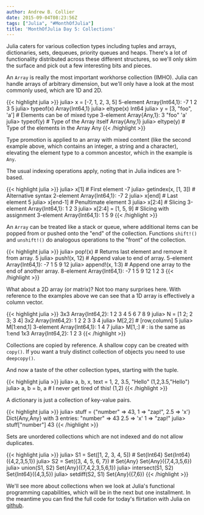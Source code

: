 ```yaml
---
author: Andrew B. Collier
date: 2015-09-04T08:23:56Z
tags: ["Julia", "#MonthOfJulia"]
title: 'MonthOfJulia Day 5: Collections'
---
```


<!--more-->

Julia caters for various collection types including tuples and arrays, dictionaries, sets, dequeues, priority queues and heaps. There's a lot of functionality distributed across these different structures, so we'll only skim the surface and pick out a few interesting bits and pieces.

An `Array` is really the most important workhorse collection (IMHO). Julia can handle arrays of arbitrary dimension, but we'll only have a look at the most commonly used, which are 1D and 2D.
  
{{< highlight julia >}}
julia> x = [-7, 1, 2, 3, 5]
5-element Array{Int64,1}:
 -7
  1
  2
  3
  5
julia> typeof(x)
Array{Int64,1}
julia> eltype(x)
Int64
julia> y = [3, "foo", 'a'] # Elements can be of mixed type
3-element Array{Any,1}:
   3
    "foo"
 'a'
julia> typeof(y) # Type of the Array itself
Array{Any,1}
julia> eltype(y) # Type of the elements in the Array
Any
{{< /highlight >}}
  
Type promotion is applied to an array with mixed content (like the second example above, which contains an integer, a string and a character), elevating the element type to a common ancestor, which in the example is `Any`.

The usual indexing operations apply, noting that in Julia indices are 1-based.
  
{{< highlight julia >}}
julia> x[1] # First element
-7
julia> getindex(x, [1, 3]) # Alternative syntax
2-element Array{Int64,1}:
 -7
  2
julia> x[end] # Last element
5
julia> x[end-1] # Penultimate element
3
julia> x[2:4] # Slicing
3-element Array{Int64,1}:
 1
 2
 3
julia> x[2:4] = [1, 5, 9] # Slicing with assignment
3-element Array{Int64,1}:
 1
 5
 9
{{< /highlight >}}

An `Array` can be treated like a stack or queue, where additional items can be popped from or pushed onto the "end" of the collection. Functions `shift!()` and `unshift!()` do analogous operations to the "front" of the collection.
  
{{< highlight julia >}}
julia> pop!(x) # Returns last element and remove it from array.
5
julia> push!(x, 12) # Append value to end of array.
5-element Array{Int64,1}:
 -7
  1
  5
  9
 12
julia> append!(x, 1:3) # Append one array to the end of another array.
8-element Array{Int64,1}:
 -7
  1
  5
  9
 12
  1
  2
  3
{{< /highlight >}}

What about a 2D array (or matrix)? Not too many surprises here. With reference to the examples above we can see that a 1D array is effectively a column vector.

{{< highlight julia >}}
3x3 Array{Int64,2}:
 1 2 3
 4 5 6
 7 8 9
julia> N = [1 2; 2 3; 3 4]
3x2 Array{Int64,2}:
 1 2
 2 3
 3 4
julia> M[2,2] # [row,column]
5
julia> M[1:end,1]
3-element Array{Int64,1}:
 1
 4
 7
julia> M[1,:] # : is the same as 1:end
1x3 Array{Int64,2}:
 1 2 3
{{< /highlight >}}

Collections are copied by reference. A shallow copy can be created with `copy()`. If you want a truly distinct collection of objects you need to use `deepcopy()`.

And now a taste of the other collection types, starting with the tuple.
  
{{< highlight julia >}}
julia> a, b, x, text = 1, 2, 3.5, "Hello"
(1,2,3.5,"Hello")
julia> a, b = b, a # I never get tired of this!
(1,2)
{{< /highlight >}}
  
A dictionary is just a collection of key-value pairs.
  
{{< highlight julia >}}
julia> stuff = {"number" => 43, 1 => "zap!", 2.5 => 'x'}
Dict{Any,Any} with 3 entries:
  "number" => 43
  2.5      => 'x'
  1        => "zap!"
julia> stuff["number"]
43
{{< /highlight >}}
  
Sets are unordered collections which are not indexed and do not allow duplicates.
  
{{< highlight julia >}}
julia> S1 = Set([1, 2, 3, 4, 5]) # Set{Int64}
Set{Int64}({4,2,3,5,1})
julia> S2 = Set({3, 4, 5, 6, 7}) # Set{Any}
Set{Any}({7,4,3,5,6})
julia> union(S1, S2)
Set{Any}({7,4,2,3,5,6,1})
julia> intersect(S1, S2)
Set{Int64}({4,3,5})
julia> setdiff(S2, S1)
Set{Any}({7,6})
{{< /highlight >}}

We'll see more about collections when we look at Julia's functional programming capabilities, which will be in the next but one installment. In the meantime you can find the full code for today's flirtation with Julia on [github](https://github.com/DataWookie/MonthOfJulia).